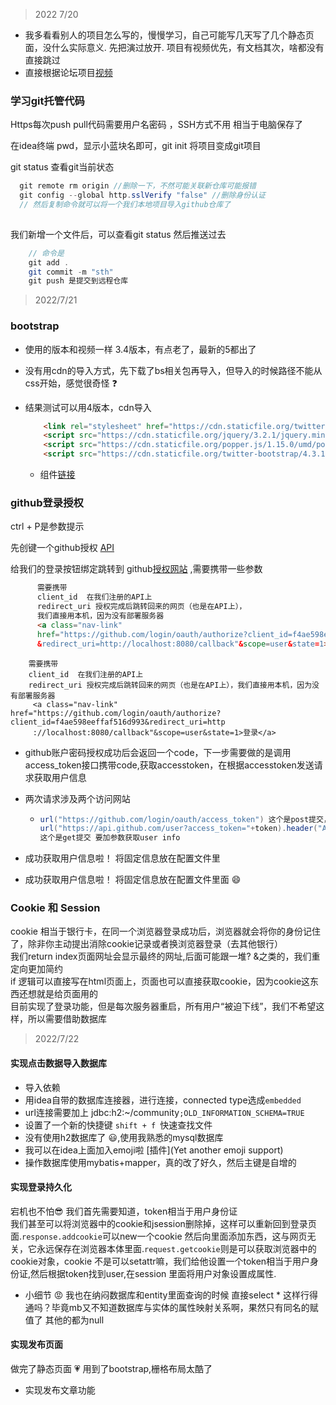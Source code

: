 > 2022  7/20

- 我多看看别人的项目怎么写的，慢慢学习，自己可能写几天写了几个静态页面，没什么实际意义. 先把演过放开. 项目有视频优先，有文档其次，啥都没有直接跳过
- 直接根据论坛项目[视频](https://www.bilibili.com/video/BV1r4411r7au?vd_source=afdbe5eeb7dd29283083f0417f15b5d0)

### 学习git托管代码

Https每次push pull代码需要用户名密码 ，SSH方式不用 相当于电脑保存了

在idea终端 pwd，显示小蓝块名即可，git init 将项目变成git项目

git status 查看git当前状态

```java
  git remote rm origin //删除一下，不然可能关联新仓库可能报错
  git config --global http.sslVerify "false" //删除身份认证
  // 然后复制命令就可以将一个我们本地项目导入github仓库了
      
  ```

我们新增一个文件后，可以查看git status 然后推送过去
```java
    // 命令是
    git add . 
    git commit -m "sth"
    git push 是提交到远程仓库
```

> 2022/7/21

### bootstrap

- 使用的版本和视频一样 3.4版本，有点老了，最新的5都出了

- 没有用cdn的导入方式，先下载了bs相关包再导入，但导入的时候路径不能从css开始，感觉很奇怪 :question:

- 结果测试可以用4版本，cdn导入

  ```html
      <link rel="stylesheet" href="https://cdn.staticfile.org/twitter-bootstrap/4.3.1/css/bootstrap.min.css">
      <script src="https://cdn.staticfile.org/jquery/3.2.1/jquery.min.js"></script>
      <script src="https://cdn.staticfile.org/popper.js/1.15.0/umd/popper.min.js"></script>
      <script src="https://cdn.staticfile.org/twitter-bootstrap/4.3.1/js/bootstrap.min.js"></script>
    ```


  - 组件[链接](https://v4.bootcss.com/docs/components/dropdowns/)
  


### github登录授权

ctrl + P是参数提示


先创键一个github授权 [API](https://github.com/settings/developers)


给我们的登录按钮绑定跳转到 github[授权网站](https://github.com/login/oauth/authorize) ,需要携带一些参数


```html
      需要携带 
      client_id  在我们注册的API上
      redirect_uri 授权完成后跳转回来的网页（也是在API上），
      我们直接用本机，因为没有部署服务器
      <a class="nav-link" 
      href="https://github.com/login/oauth/authorize?client_id=f4ae598eeffaf516d993
      &redirect_uri=http://localhost:8080/callback"&scope=user&state=1>登录</a>
```

```
    需要携带 
    client_id  在我们注册的API上
    redirect_uri 授权完成后跳转回来的网页（也是在API上），我们直接用本机，因为没有部署服务器
     <a class="nav-link" href="https://github.com/login/oauth/authorize?client_id=f4ae598eeffaf516d993&redirect_uri=http
     ://localhost:8080/callback"&scope=user&state=1>登录</a>               
```

- github账户密码授权成功后会返回一个code，下一步需要做的是调用access_token接口携带code,获取accesstoken，在根据accesstoken发送请求获取用户信息

- 两次请求涉及两个访问网站

  - ```java
    url("https://github.com/login/oauth/access_token") 这个是post提交，所以不用跟参数  获取token
    url("https://api.github.com/user?access_token="+token).header("Authorization","token "+token) 
    这个是get提交 要加参数获取user info
    ```


- 成功获取用户信息啦！ 将固定信息放在配置文件里 

- 成功获取用户信息啦！ 将固定信息放在配置文件里面 :smile:

### Cookie 和 Session
cookie 相当于银行卡，在同一个浏览器登录成功后，浏览器就会将你的身份记住了，除非你主动提出消除cookie记录或者换浏览器登录（去其他银行）
<br>我们return index页面网址会显示最终的网址,后面可能跟一堆? &之类的，我们重定向更加简约
<br>if 逻辑可以直接写在html页面上，页面也可以直接获取cookie，因为cookie这东西还想就是给页面用的
<br>目前实现了登录功能，但是每次服务器重启，所有用户“被迫下线”，我们不希望这样，所以需要借助数据库

> 2022/7/22
#### 实现点击数据导入数据库
- 导入依赖
- 用idea自带的数据库连接器，进行连接，connected type选成`embedded`
- url连接需要加上 jdbc:h2:~/community`;OLD_INFORMATION_SCHEMA=TRUE`
- 设置了一个新的快捷键 `shift + f `快速查找文件
- 没有使用h2数据库了 😃,使用我熟悉的mysql数据库
- 我可以在idea上面加入emoji啦 [插件](Yet another emoji support)
- 操作数据库使用mybatis+mapper，真的改了好久，然后主键是自增的

#### 实现登录持久化 
宕机也不怕😎
我们首先需要知道，token相当于用户身份证<br>
我们甚至可以将浏览器中的cookie和jsession删除掉，这样可以重新回到登录页面.`response.addcookie`可以new一个cookie
然后向里面添加东西，这与网页无关，它永远保存在浏览器本体里面.`request.getcookie`则是可以获取浏览器中的cookie对象，cookie
不是可以setattr嘛，我们给他设置一个token相当于用户身份证,然后根据token找到user,在session 里面将用户对象设置成属性.
- 小细节 😡 我也在纳闷数据库和entity里面查询的时候 直接select * 这样行得通吗？毕竟mb又不知道数据库与实体的属性映射关系啊，果然只有同名的赋值了
其他的都为null

#### 实现发布页面
做完了静态页面 💗 用到了bootstrap,栅格布局太酷了
- 实现发布文章功能






